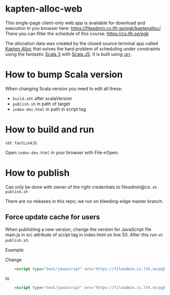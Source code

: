 # kapten-alloc-web

This single-page client-only web app is available for download and execution in you browser here: https://fileadmin.cs.lth.se/pgk/kaptenalloc/
There you can filter the schedule of this course: https://cs.lth.se/pgk

The allocation data was created by the closed source terminal app called [Kapten Alloc](http://www.nissepedia.com/index.php/Kapten_Haddocks_samlade_svordomar) that solves the hard problem of scheduling under constraints using the fantastic [Scala 3](https://scala-lang.org/) with [Scala JS](https://www.scala-js.org/doc/tutorial/basic/). It is built using [`sbt`](https://www.scala-sbt.org/).

# How to bump Scala version
When changing Scala version you need to edit all these:
* `build.sbt` after scalaVersion
* `publish.sh` in path of target
* `index-dev.html` in path in script tag 

# How to build and run

`sbt fastLinkJS` 

Open `index-dev.html` in your browser with File->Open.

# How to publish

Can only be done with owner of the right credentials to fileadmin@cs: `sh publish.sh`

There are no releases in this repo; we run on bleeding-edge master branch.

## Force update cache for users
When publishing a new version, change the version for JavaScript file main.js in src attribute of script tag in index.html on line 50. After this run `sh publish.sh`.

Example: 

Change 
```html
    <script type="text/javascript" src="https://fileadmin.cs.lth.se/pgk/kaptenalloc/main.js?version=1"></script>
```
to 
```html
    <script type="text/javascript" src="https://fileadmin.cs.lth.se/pgk/kaptenalloc/main.js?version=2"></script>
```
